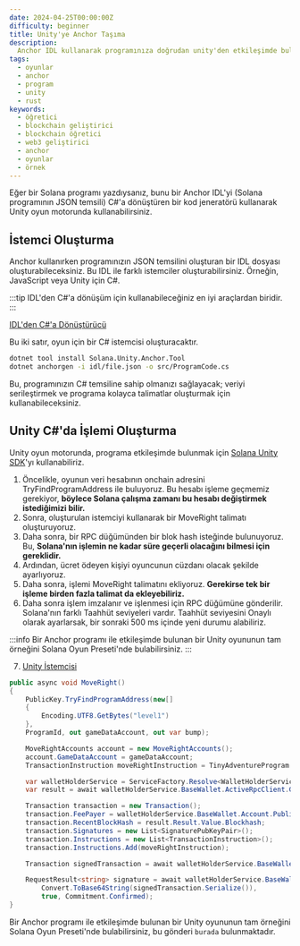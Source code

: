 ```yaml
---
date: 2024-04-25T00:00:00Z
difficulty: beginner
title: Unity'ye Anchor Taşıma
description:
  Anchor IDL kullanarak programınıza doğrudan unity'den etkileşimde bulunabilirsiniz
tags:
  - oyunlar
  - anchor
  - program
  - unity
  - rust
keywords:
  - öğretici
  - blockchain geliştirici
  - blockchain öğretici
  - web3 geliştirici
  - anchor
  - oyunlar
  - örnek
---
```


Eğer bir Solana programı yazdıysanız, bunu bir Anchor IDL'yi (Solana programının JSON temsili) C#'a dönüştüren bir kod jeneratörü kullanarak Unity oyun motorunda kullanabilirsiniz.

## İstemci Oluşturma

Anchor kullanırken programınızın JSON temsilini oluşturan bir IDL dosyası oluşturabileceksiniz. Bu IDL ile farklı istemciler oluşturabilirsiniz. Örneğin, JavaScript veya Unity için C#.

:::tip
IDL'den C#'a dönüşüm için kullanabileceğiniz en iyi araçlardan biridir.
:::

[IDL'den C#'a Dönüştürücü](https://github.com/magicblock-labs/Solana.Unity.Anchor)

Bu iki satır, oyun için bir C# istemcisi oluşturacaktır.

```bash
dotnet tool install Solana.Unity.Anchor.Tool
dotnet anchorgen -i idl/file.json -o src/ProgramCode.cs
```

Bu, programınızın C# temsiline sahip olmanızı sağlayacak; veriyi serileştirmek ve programa kolayca talimatlar oluşturmak için kullanabileceksiniz.

## Unity C#'da İşlemi Oluşturma

Unity oyun motorunda, programa etkileşimde bulunmak için
[Solana Unity SDK](https://assetstore.unity.com/packages/decentralization/infrastructure/solana-sdk-for-unity-246931)'yı kullanabiliriz.

1. Öncelikle, oyunun veri hesabının onchain adresini TryFindProgramAddress ile buluyoruz. Bu hesabı işleme geçmemiz gerekiyor, **böylece Solana çalışma zamanı bu hesabı değiştirmek istediğimizi bilir.**
2. Sonra, oluşturulan istemciyi kullanarak bir MoveRight talimatı oluşturuyoruz.
3. Daha sonra, bir RPC düğümünden bir blok hash isteğinde bulunuyoruz. Bu, **Solana'nın işlemin ne kadar süre geçerli olacağını bilmesi için gereklidir.**
4. Ardından, ücret ödeyen kişiyi oyuncunun cüzdanı olacak şekilde ayarlıyoruz.
5. Daha sonra, işlemi MoveRight talimatını ekliyoruz. **Gerekirse tek bir işleme birden fazla talimat da ekleyebiliriz.**
6. Daha sonra işlem imzalanır ve işlenmesi için RPC düğümüne gönderilir. Solana'nın farklı Taahhüt seviyeleri vardır. Taahhüt seviyesini Onaylı olarak ayarlarsak, bir sonraki 500 ms içinde yeni durumu alabiliriz.

:::info
Bir Anchor programı ile etkileşimde bulunan bir Unity oyununun tam örneğini Solana Oyun Preseti'nde bulabilirsiniz.
:::

7. [Unity İstemcisi](https://github.com/solana-developers/solana-game-examples/tree/main/seven-seas/unity/Assets/SolPlay/Examples/TinyAdventure)

```c#
public async void MoveRight()
{
    PublicKey.TryFindProgramAddress(new[]
    {
        Encoding.UTF8.GetBytes("level1")
    },
    ProgramId, out gameDataAccount, out var bump);

    MoveRightAccounts account = new MoveRightAccounts();
    account.GameDataAccount = gameDataAccount;
    TransactionInstruction moveRightInstruction = TinyAdventureProgram.MoveRight(account, ProgramId);

    var walletHolderService = ServiceFactory.Resolve<WalletHolderService>();
    var result = await walletHolderService.BaseWallet.ActiveRpcClient.GetRecentBlockHashAsync(Commitment.Confirmed);

    Transaction transaction = new Transaction();
    transaction.FeePayer = walletHolderService.BaseWallet.Account.PublicKey;
    transaction.RecentBlockHash = result.Result.Value.Blockhash;
    transaction.Signatures = new List<SignaturePubKeyPair>();
    transaction.Instructions = new List<TransactionInstruction>();
    transaction.Instructions.Add(moveRightInstruction);

    Transaction signedTransaction = await walletHolderService.BaseWallet.SignTransaction(transaction);

    RequestResult<string> signature = await walletHolderService.BaseWallet.ActiveRpcClient.SendTransactionAsync(
        Convert.ToBase64String(signedTransaction.Serialize()),
        true, Commitment.Confirmed);
}
```

Bir Anchor programı ile etkileşimde bulunan bir Unity oyununun tam örneğini Solana Oyun Preseti'nde bulabilirsiniz, bu gönderi `burada` bulunmaktadır.